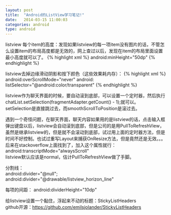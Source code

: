 ```yaml
---
layout: post
title:  "Android的ListView学习笔记!"
date:   2014-03-15 11:00:03
categories: android
type: android
---
```


listview 每个item的高度：发现如果listview的每一项item没有图片的话，不管怎么设置item的布局高度都是无效的，网上查过以后，发现在item的布局里面设置最小高度就可以了。
{% highlight xml %}
android:minHeight="50dp"
{% endhighlight %}

listview去掉边缘滑动阴影和按下颜色（这些效果耗内存）：
{% highlight xml %}
android:overScrollMode="never"
android: listSelector="@android:color/transparent"
{% endhighlight %}

listview作为聊天界面的时候，要自动滚到底部，可以设置一个定时器，然后执行chatList.setSelection(fragmentAdapter.getCount() - 1);就可以。  
setSelection是直接跳过去，而smoothScrollToPosition是滚过去。

遇到一个奇怪问题，在聊天界面，聊天内容如果用的是listview的话，点击输入框弹出键盘以后，listview会自动滚到底部，但是公司的是用PullToRefreshView，虽然是继承listview的，但是就不会滚动到底部，试过用上面的定时器方法，但是时间不好控制。也试过重写Layout来捕获OnResize方法，但是竟然还是无效。。。后来在stackoverflow上面找到了，加入这个属性就行：  
android:transcriptMode="alwaysScroll"  
listview默认应该是normal，估计PullToRefreshView做了手脚。

分割线：  
android:divider="@null";
android:divider="@drawable/listview_horizon_line"

每项的间距：
android:dividerHeight="10dp"


给listview设置一个黏住，浮起来不动的标题：StickyListHeaders  
github开源：https://github.com/emilsjolander/StickyListHeaders